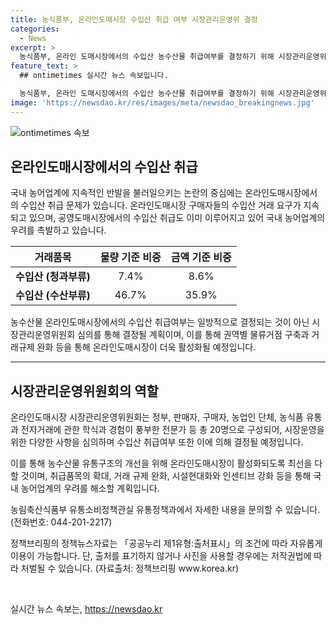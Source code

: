 ```yaml
---
title: 농식품부, 온라인도매시장 수입산 취급 여부 시장관리운영위 결정
categories:
  - News
excerpt: >
  농식품부, 온라인 도매시장에서의 수입산 농수산물 취급여부를 결정하기 위해 시장관리운영위원회 심의 예정. 현재 공영도매시장에서 수입산 거래가 이미 이루어지고 있으며, 온라인도매시장 구매자들의 수입산 거래 요구도 계속되고 있음. 정부는 온라인도매시장의 활성화를 위해 최선을 다할 것으로 밝혔으며, 온라인도매시장 취급품목을 확대하고, 거래 규제를 완화하고, 물류거점을 구축하여 농수산물 유통구조를 개선할 예정
feature_text: >
  ## ontimetimes 실시간 뉴스 속보입니다.

  농식품부, 온라인 도매시장에서의 수입산 농수산물 취급여부를 결정하기 위해 시장관리운영위원회 심의 예정. 현재 공영도매시장에서 수입산 거래가 이미 이루어지고 있으며, 온라인도매시장 구매자들의 수입산 거래 요구도 계속되고 있음. 정부는 온라인도매시장의 활성화를 위해 최선을 다할 것으로 밝혔으며, 온라인도매시장 취급품목을 확대하고, 거래 규제를 완화하고, 물류거점을 구축하여 농수산물 유통구조를 개선할 예정
image: 'https://newsdao.kr/res/images/meta/newsdao_breakingnews.jpg'
---
```


<p><img src="https://newsdao.kr/res/images/meta/newsdao_breakingnews.jpg" alt="ontimetimes 속보" /></p>

<h2 data-ke-size="size26">온라인도매시장에서의 수입산 취급</h2>

<p data-ke-size="size16">국내 농어업계에 지속적인 반발을 불러일으키는 논란의 중심에는 온라인도매시장에서의 수입산 취급 문제가 있습니다. 온라인도매시장 구매자들의 수입산 거래 요구가 지속되고 있으며, 공영도매시장에서의 수입산 취급도 이미 이루어지고 있어 국내 농어업계의 우려를 촉발하고 있습니다.</p>

<table>
<thead>
<tr>
<th style="text-align: center;">거래품목</th>
<th style="text-align: center;">물량 기준 비중</th>
<th style="text-align: center;">금액 기준 비중</th>
</tr>
</thead>
<tbody>
<tr>
<td style="text-align: center;"><b>수입산 (청과부류)</b></td>
<td style="text-align: center;">7.4%</td>
<td style="text-align: center;">8.6%</td>
</tr>
<tr>
<td style="text-align: center;"><b>수입산 (수산부류)</b></td>
<td style="text-align: center;">46.7%</td>
<td style="text-align: center;">35.9%</td>
</tr>
</tbody>
</table>

<p data-ke-size="size16">농수산물 온라인도매시장에서의 수입산 취급여부는 일방적으로 결정되는 것이 아닌 시장관리운영위원회 심의를 통해 결정될 계획이며, 이를 통해 권역별 물류거점 구축과 거래규제 완화 등을 통해 온라인도매시장이 더욱 활성화될 예정입니다.</p>

<hr>

<h2 data-ke-size="size26">시장관리운영위원회의 역할</h2>

<p data-ke-size="size16">온라인도매시장 시장관리운영위원회는 정부, 판매자, 구매자, 농업인 단체, 농식품 유통과 전자거래에 관한 학식과 경험이 풍부한 전문가 등 총 20명으로 구성되어, 시장운영을 위한 다양한 사항을 심의하며 수입산 취급여부 또한 이에 의해 결정될 예정입니다.</p>

<p data-ke-size="size16">이를 통해 농수산물 유통구조의 개선을 위해 온라인도매시장이 활성화되도록 최선을 다할 것이며, 취급품목의 확대, 거래 규제 완화, 시설현대화와 인센티브 강화 등을 통해 국내 농어업계의 우려를 해소할 계획입니다.</p>

<p data-ke-size="size16">농림축산식품부 유통소비정책관실 유통정책과에서 자세한 내용을 문의할 수 있습니다. (전화번호: 044-201-2217)</p>

<p data-ke-size="size16">정책브리핑의 정책뉴스자료는 「공공누리 제1유형:출처표시」의 조건에 따라 자유롭게 이용이 가능합니다. 단, 출처를 표기하지 않거나 사진을 사용할 경우에는 저작권법에 따라 처벌될 수 있습니다. (자료출처: 정책브리핑 www.korea.kr)</p>

<p data-ke-size="size16">&nbsp;</p>
실시간 뉴스 속보는, <a href="https://newsdao.kr" rel="dofollow">https://newsdao.kr</a>


